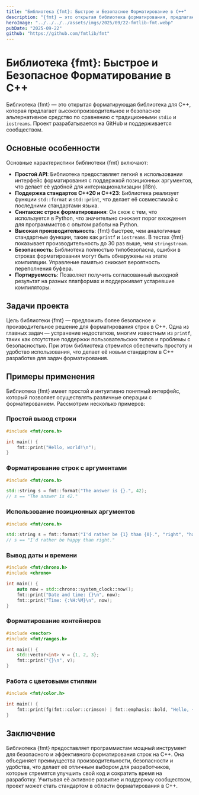 ```yaml
---
title: "Библиотека {fmt}: Быстрое и Безопасное Форматирование в C++"
description: "{fmt} — это открытая библиотека форматирования, предлагающая быструю и безопасную альтернативу стандартным средствам форматирования C и C++."
heroImage: "../../../../assets/imgs/2025/09/22-fmtlib-fmt.webp"
pubDate: "2025-09-22"
github: "https://github.com/fmtlib/fmt"
---
```


# Библиотека {fmt}: Быстрое и Безопасное Форматирование в C++

Библиотека {fmt} — это открытая форматирующая библиотека для C++, которая предлагает высокопроизводительное и безопасное альтернативное средство по сравнению с традиционными `stdio` и `iostreams`. Проект разрабатывается на GitHub и поддерживается сообществом. 

## Основные особенности

Основные характеристики библиотеки {fmt} включают:

- **Простой API**: Библиотека предоставляет легкий в использовании интерфейс форматирования с поддержкой позиционных аргументов, что делает её удобной для интернационализации (i18n).
- **Поддержка стандартов C++20 и C++23**: Библиотека реализует функции `std::format` и `std::print`, что делает её совместимой с последними стандартами языка.
- **Синтаксис строк форматирования**: Он схож с тем, что используется в Python, что значительно снижает порог вхождения для программистов с опытом работы на Python.
- **Высокая производительность**: {fmt} быстрее, чем аналогичные стандартные функции, такие как `printf` и `iostreams`. В тестах {fmt} показывает производительность до 30 раз выше, чем `stringstream`.
- **Безопасность**: Библиотека полностью типобезопасна, ошибки в строках форматирования могут быть обнаружены на этапе компиляции. Управление памятью снижает вероятность переполнения буфера.
- **Портируемость**: Позволяет получить согласованный выходной результат на разных платформах и поддерживает устаревшие компиляторы.

## Задачи проекта

Цель библиотеки {fmt} — предложить более безопасное и производительное решение для форматирования строк в C++. Одна из главных задач — устранение недостатков, многим известным из `printf`, таких как отсутствие поддержки пользовательских типов и проблемы с безопасностью. При этом библиотека стремится обеспечить простоту и удобство использования, что делает её новым стандартом в C++ разработке для задач форматирования.

## Примеры применения

Библиотека {fmt} имеет простой и интуитивно понятный интерфейс, который позволяет осуществлять различные операции с форматированием. Рассмотрим несколько примеров:

### Простой вывод строки

```cpp
#include <fmt/core.h>

int main() {
    fmt::print("Hello, world!\n");
}
```

### Форматирование строк с аргументами

```cpp
#include <fmt/core.h>

std::string s = fmt::format("The answer is {}.", 42);
// s == "The answer is 42."
```

### Использование позиционных аргументов

```cpp
#include <fmt/core.h>

std::string s = fmt::format("I'd rather be {1} than {0}.", "right", "happy");
// s == "I'd rather be happy than right."
```

### Вывод даты и времени

```cpp
#include <fmt/chrono.h>
#include <chrono>

int main() {
    auto now = std::chrono::system_clock::now();
    fmt::print("Date and time: {}\n", now);
    fmt::print("Time: {:%H:%M}\n", now);
}
```

### Форматирование контейнеров

```cpp
#include <vector>
#include <fmt/ranges.h>

int main() {
    std::vector<int> v = {1, 2, 3};
    fmt::print("{}\n", v);
}
```

### Работа с цветовыми стилями

```cpp
#include <fmt/color.h>

int main() {
    fmt::print(fg(fmt::color::crimson) | fmt::emphasis::bold, "Hello, {}!\n", "world");
}
```

## Заключение

Библиотека {fmt} предоставляет программистам мощный инструмент для безопасного и эффективного форматирования строк на C++. Она объединяет преимущества производительности, безопасности и удобства, что делает её отличным выбором для разработчиков, которые стремятся улучшить свой код и сократить время на разработку. Учитывая её активное развитие и поддержку сообществом, проект может стать стандартом в области форматирования в C++.
